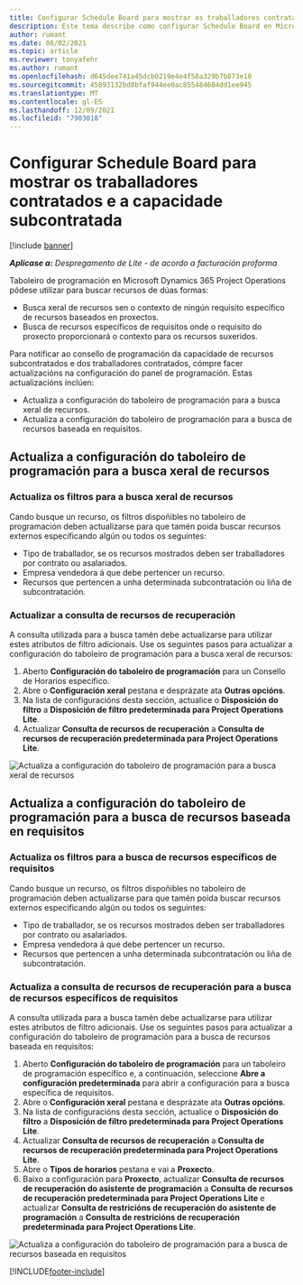```yaml
---
title: Configurar Schedule Board para mostrar os traballadores contratados e a capacidade subcontratada
description: Este tema describe como configurar Schedule Board en Microsoft Dynamics 365 Project Operations para mostrar a capacidade de recursos subcontratados ao dotar de persoal as necesidades de recursos do proxecto.
author: rumant
ms.date: 08/02/2021
ms.topic: article
ms.reviewer: tonyafehr
ms.author: rumant
ms.openlocfilehash: d645dee741a45dcb0219e4e4f58a329b7b873e10
ms.sourcegitcommit: 45893132bd8bfaf944ee0ac855484684dd1ee945
ms.translationtype: MT
ms.contentlocale: gl-ES
ms.lasthandoff: 12/09/2021
ms.locfileid: "7903018"
---
```

# <a name="configure-schedule-board-to-show-contract-workers-and-subcontracted-capacity"></a>Configurar Schedule Board para mostrar os traballadores contratados e a capacidade subcontratada 

[!include [banner](../../includes/dataverse-preview.md)]

_**Aplícase a:** Despregamento de Lite - de acordo a facturación proforma_

Taboleiro de programación en Microsoft Dynamics 365 Project Operations pódese utilizar para buscar recursos de dúas formas:

- Busca xeral de recursos sen o contexto de ningún requisito específico de recursos baseados en proxectos.
- Busca de recursos específicos de requisitos onde o requisito do proxecto proporcionará o contexto para os recursos suxeridos.

Para notificar ao consello de programación da capacidade de recursos subcontratados e dos traballadores contratados, cómpre facer actualizacións na configuración do panel de programación. Estas actualizacións inclúen: 
- Actualiza a configuración do taboleiro de programación para a busca xeral de recursos.
- Actualiza a configuración do taboleiro de programación para a busca de recursos baseada en requisitos.

## <a name="update-schedule-board-settings-for-general-resource-search"></a>Actualiza a configuración do taboleiro de programación para a busca xeral de recursos
### <a name="update-filters-for-general-resource-search"></a>Actualiza os filtros para a busca xeral de recursos
Cando busque un recurso, os filtros dispoñibles no taboleiro de programación deben actualizarse para que tamén poida buscar recursos externos especificando algún ou todos os seguintes:
  - Tipo de traballador, se os recursos mostrados deben ser traballadores por contrato ou asalariados.
  - Empresa vendedora á que debe pertencer un recurso.
  - Recursos que pertencen a unha determinada subcontratación ou liña de subcontratación.
    
### <a name="update-retrieve-resource-query"></a>Actualizar a consulta de recursos de recuperación
A consulta utilizada para a busca tamén debe actualizarse para utilizar estes atributos de filtro adicionais. Use os seguintes pasos para actualizar a configuración do taboleiro de programación para a busca xeral de recursos:  
1. Aberto **Configuración do taboleiro de programación** para un Consello de Horarios específico.
2. Abre o **Configuración xeral** pestana e desprázate ata **Outras opcións**.
3. Na lista de configuracións desta sección, actualice o **Disposición do filtro** a **Disposición de filtro predeterminada para Project Operations Lite**.
4. Actualizar **Consulta de recursos de recuperación** a **Consulta de recursos de recuperación predeterminada para Project Operations Lite**.

![Actualiza a configuración do taboleiro de programación para a busca xeral de recursos](../media/BoardSettings.png)  

## <a name="update-schedule-board-settings-for-requirementbased-resource-search"></a>Actualiza a configuración do taboleiro de programación para a busca de recursos baseada en requisitos
### <a name="update-filters-for-requirement-specific-resource-search"></a>Actualiza os filtros para a busca de recursos específicos de requisitos 
Cando busque un recurso, os filtros dispoñibles no taboleiro de programación deben actualizarse para que tamén poida buscar recursos externos especificando algún ou todos os seguintes:
 - Tipo de traballador, se os recursos mostrados deben ser traballadores por contrato ou asalariados.
 - Empresa vendedora á que debe pertencer un recurso.
 - Recursos que pertencen a unha determinada subcontratación ou liña de subcontratación.

### <a name="update-retrieve-resource-query-for-requirement-specific-resource-search"></a>Actualiza a consulta de recursos de recuperación para a busca de recursos específicos de requisitos 
A consulta utilizada para a busca tamén debe actualizarse para utilizar estes atributos de filtro adicionais. Use os seguintes pasos para actualizar a configuración do taboleiro de programación para a busca de recursos baseada en requisitos:

1. Aberto **Configuración do taboleiro de programación** para un taboleiro de programación específico e, a continuación, seleccione **Abre a configuración predeterminada** para abrir a configuración para a busca específica de requisitos.
2. Abre o **Configuración xeral** pestana e desprázate ata **Outras opcións**.
3. Na lista de configuracións desta sección, actualice o **Disposición do filtro** a **Disposición de filtro predeterminada para Project Operations Lite**.
4. Actualizar **Consulta de recursos de recuperación** a **Consulta de recursos de recuperación predeterminada para Project Operations Lite**.
5. Abre o **Tipos de horarios** pestana e vai a **Proxecto**.
6. Baixo a configuración para **Proxecto**, actualizar **Consulta de recursos de recuperación do asistente de programación** a **Consulta de recursos de recuperación predeterminada para Project Operations Lite** e actualizar **Consulta de restricións de recuperación do asistente de programación** a **Consulta de restricións de recuperación predeterminada para Project Operations Lite**.

![Actualiza a configuración do taboleiro de programación para a busca de recursos baseada en requisitos](../media/SASettings.png)  

[!INCLUDE[footer-include](../../includes/footer-banner.md)]
